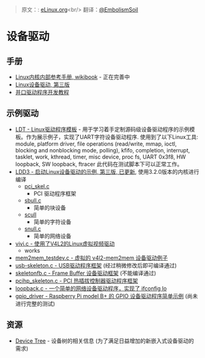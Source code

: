 > 原文：: [eLinux.org](http://eLinux.org/Device_drivers "http://eLinux.org/Device_drivers")<br/>
> 翻译：[@EmbolismSoil](https://github.com/EmbolismSoil)<br/>

# 设备驱动



## 手册

-   [Linux内核内部参考手册,
    wikibook](http://en.wikibooks.org/wiki/The_Linux_Kernel) - 正在完善中
-   [Linux设备驱动, 第三版](http://www.makelinux.net/ldd3/)
-   [并口驱动程序开发教程](http://www.makelinux.net/reference.d/drivers_linux)

## 示例驱动

-   [LDT - Linux驱动程序模板](https://github.com/makelinux/ldt/) -
    用于学习着手定制源码级设备驱动程序的示例模板。作为展示例子，实现了UART字符设备驱动程序. 使用到了以下Linux工具: module, platform driver,
    file operations (read/write, mmap, ioctl, blocking and nonblocking
    mode, polling), kfifo, completion, interrupt, tasklet, work,
    kthread, timer, misc device, proc fs, UART 0x3f8, HW loopback, SW
    loopback, ftracer 此代码在测试脚本下可以正常工作。
-   [LDD3 - 启动Linux设备驱动的示例, 第三版,
    已更新](https://github.com/martinezjavier/ldd3/), 使用3.2.0版本的内核进行编译
    -   [pci\_skel.c](https://github.com/martinezjavier/ldd3/blob/master/pci/pci_skel.c)
        - PCI 驱动程序框架
    -   [sbull.c](https://github.com/martinezjavier/ldd3/blob/master/sbull/sbull.c)
        - 简单的块设备
    -   [scull](https://github.com/martinezjavier/ldd3/tree/master/scull)
        - 简单的字符设备
    -   [snull.c](https://github.com/martinezjavier/ldd3/blob/master/snull/snull.c)
        - 简单的网络设备
-   [vivi.c -
     使用了V4L2的Linux虚拟视频驱动](http://lxr.free-electrons.com/source/drivers/media/video/vivi.c)
    - works
-   [mem2mem\_testdev.c - 虚拟的 v4l2-mem2mem 设备驱动例子
    ](http://lxr.free-electrons.com/source/drivers/media/video/mem2mem_testdev.c)
-   [usb-skeleton.c -
     USB驱动程序框架](http://lxr.free-electrons.com/source/drivers/usb/usb-skeleton.c)
    (经过稍微修改后即可编译通过)
-   [skeletonfb.c - Frame
     Buffer 设备驱动框架](http://lxr.free-electrons.com/source/drivers/video/skeletonfb.c)
    (不能编译通过)
-   [pcihp\_skeleton.c -
     PCI 热插拔控制器驱动程序框架](http://lxr.free-electrons.com/source/drivers/pci/hotplug/pcihp_skeleton.c)
-   [loopback.c - 一个简单的网络设备驱动程序，实现了 ifconfig
     lo](http://lxr.free-electrons.com/source/drivers/net/loopback.c)
-   [gpio\_driver - Raspberry Pi model
     B+ 的 GPIO 设备驱动程序简单示例](https://github.com/23ars/linux_gpio_driver) (尚未进行完整的测试)

## 资源

-   [Device Tree](../../dev_portals/Device_Tree/Device_Tree.md "Device Tree") - 设备树的相关信息 (为了满足日益增加的新嵌入式设备驱动的需求)
